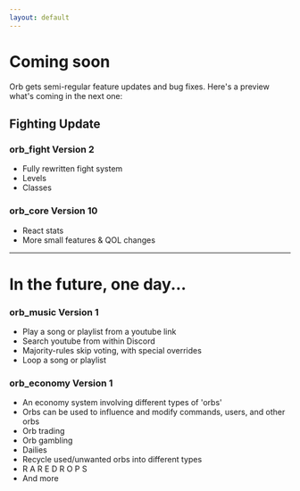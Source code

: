 ```yaml
---
layout: default
---
```


# Coming soon

Orb gets semi-regular feature updates and bug fixes. Here's a preview what's coming in the next one:

## Fighting Update

### orb_fight Version 2
- Fully rewritten fight system
- Levels
- Classes

### orb_core Version 10
- React stats
- More small features & QOL changes

---

# In the future, one day...

### orb_music Version 1
- Play a song or playlist from a youtube link
- Search youtube from within Discord
- Majority-rules skip voting, with special overrides
- Loop a song or playlist

### orb_economy Version 1

- An economy system involving different types of 'orbs'
- Orbs can be used to influence and modify commands, users, and other orbs
- Orb trading
- Orb gambling
- Dailies
- Recycle used/unwanted orbs into different types
- R A R E D R O P S
- And more
